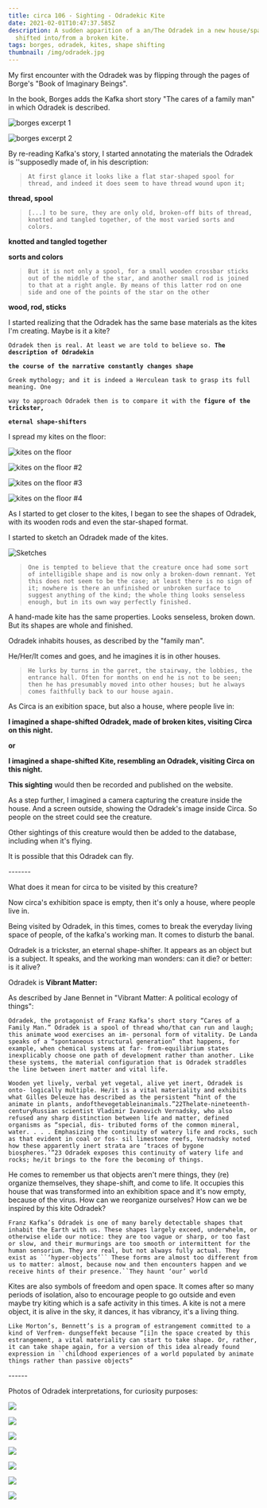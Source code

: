 ```yaml
---
title: circa 106 - Sighting - Odradekic Kite
date: 2021-02-01T10:47:37.585Z
description: A sudden apparition of a an/The Odradek in a new house/space. Shape
  shifted into/from a broken kite.
tags: borges, odradek, kites, shape shifting
thumbnail: /img/odradek.jpg
---
```

My first encounter with the Odradek was by flipping through the pages of Borge's "Book of Imaginary Beings".

In the book, Borges adds the Kafka short story "The cares of a family man" in which Odradek is described.

![borges excerpt 1](/img/screen-shot-2021-02-01-at-11.55.40.png "borges excerpt 1")

![borges excerpt 2](/img/screen-shot-2021-02-01-at-11.55.45.png "borges excerpt 2")

By re-reading Kafka's story, I started annotating the materials the Odradek is ''supposedly made of, in his description:

> `At first glance it looks like a flat star-shaped spool for thread, and indeed it does seem to have thread wound upon it;`

**thread, spool**

> `[...] to be sure, they are only old, broken-off bits of thread, knotted and tangled together, of the most varied sorts and colors.`

**knotted and tangled together**

**sorts and colors**

> `But it is not only a spool, for a small wooden crossbar sticks out of the middle of the star, and another small rod is joined to that at a right angle. By means of this latter rod on one side and one of the points of the star on the other`

**wood, rod, sticks**

I started realizing that the Odradek has the same base materials as the kites I'm creating. Maybe is it a kite?

`Odradek then is real. At least we are told to believe so. `**`The description of Odradekin`**

**`the course of the narrative constantly changes shape`**

`Greek mythology; and it is indeed a Herculean task to grasp its full meaning. One`

`way to approach Odradek then is to compare it with the `**`figure of the trickster,`**

**`eternal shape-shifters`**

I spread my kites on the floor:

![](/img/img_20210201_120545730.jpg "kites on the floor")

![](/img/img_20210201_120620115.jpg "kites on the floor #2")

![](/img/img_20210201_120626226.jpg "kites on the floor #3")

![](/img/img_20210201_120553106.jpg "kites on the floor #4")

As I started to get closer to the kites, I began to see the shapes of Odradek, with its wooden rods and even the star-shaped format.

I started to sketch an Odradek made of the kites.

![](/img/img_20210201_121642697.jpg "Sketches")

> `One is tempted to believe that the creature once had some sort of intelligible shape and is now only a broken-down remnant. Yet this does not seem to be the case; at least there is no sign of it; nowhere is there an unfinished or unbroken surface to suggest anything of the kind; the whole thing looks senseless enough, but in its own way perfectly finished.`

A hand-made kite has the same properties. Looks senseless, broken down. But its shapes are whole and finished. 

Odradek inhabits houses, as described by the "family man".

He/Her/It comes and goes, and he imagines it is in other houses.

> `He lurks by turns in the garret, the stairway, the lobbies, the entrance hall. Often for months on end he is not to be seen; then he has presumably moved into other houses; but he always comes faithfully back to our house again.`

As Circa is an exibition space, but also a house, where people live in:

**I imagined a shape-shifted Odradek, made of broken kites, visiting Circa on this night.**

**or**

**I imagined a shape-shifted Kite, resembling an Odradek, visiting Circa on this night.**

**This sighting** would then be recorded and published on the website.

As a step further, I imagined a camera capturing the creature inside the house. And a screen outside, showing the Odradek's image inside Circa. So people on the street could see the creature.

Other sightings of this creature would then be added to the database, including when it's flying.

It is possible that this Odradek can fly.

\-------

What does it mean for circa to be visited by this creature?

Now circa's exhibition space is empty, then it's only a house, where people live in.

Being visited by Odradek, in this times, comes to break the everyday living space of people, of the kafka's working man. It comes to disturb the banal.

Odradek is a trickster, an eternal shape-shifter. It appears as an object but is a subject. It speaks, and the working man wonders: can it die? or better: is it alive?

Odradek is **Vibrant Matter:**

As described by Jane Bennet in "Vibrant Matter: A political ecology of things":

`Odradek, the protagonist of Franz Kafka’s short story “Cares of a Family Man.” Odradek is a spool of thread who/that can run and laugh; this animate wood exercises an im- personal form of vitality. De Landa speaks of a “spontaneous structural generation” that happens, for example, when chemical systems at far- from-equilibrium states inexplicably choose one path of development rather than another. Like these systems, the material configuration that is Odradek straddles the line between inert matter and vital life.`

`Wooden yet lively, verbal yet vegetal, alive yet inert, Odradek is onto- logically multiple. He/it is a vital materiality and exhibits what Gilles Deleuze has described as the persistent “hint of the animate in plants, andofthevegetableinanimals.”22Thelate-nineteenth-centuryRussian scientist Vladimir Ivanovich Vernadsky, who also refused any sharp distinction between life and matter, defined organisms as “special, dis- tributed forms of the common mineral, water. . . . Emphasizing the continuity of watery life and rocks, such as that evident in coal or fos- sil limestone reefs, Vernadsky noted how these apparently inert strata are ‘traces of bygone biospheres.’”23 Odradek exposes this continuity of watery life and rocks; he/it brings to the fore the becoming of things.`

He comes to remember us that objects aren't mere things, they (re) organize themselves, they shape-shift, and come to life. It occupies this house that was transformed into an exhibition space and it's now empty, because of the virus. How can we reorganize ourselves? How can we be inspired by this kite Odradek?

`Franz Kafka’s Odradek is one of many barely detectable shapes that inhabit the Earth with us. These shapes largely exceed, underwhelm, or otherwise elide our notice: they are too vague or sharp, or too fast or slow, and their murmurings are too smooth or intermittent for the human sensorium. They are real, but not always fully actual. They exist as ``‘hyper-objects’`` These forms are almost too different from us to matter: almost, because now and then encounters happen and we receive hints of their presence.``They haunt ‘our’ world`

Kites are also symbols of freedom and open space. It comes after so many periods of isolation, also to encourage people to go outside and even maybe try kiting which is a safe activity in this times. A kite is not a mere object, it is alive in the sky, it dances, it has vibrancy, it's a living thing.

`Like Morton’s, Bennett’s is a program of estrangement committed to a kind of Verfrem- dungseffekt because “[i]n the space created by this estrangement, a vital materiality can start to take shape. Or, rather, it can take shape again, for a version of this idea already found expression in ``childhood experiences of a world populated by animate things rather than passive objects”`

\------

Photos of Odradek interpretations, for curiosity purposes:

![](/img/25b324691b450108065233fd76714a0a.jpg)



![](/img/odradek2.jpg)

![](/img/download.jpeg)

![](/img/doubleodradekjeffwall-2-c6541.jpg)

![](/img/630001_1574681513-563x367_width_50.jpg)

![](/img/220px-zwirn.jpg)

![](/img/odradek.jpg)